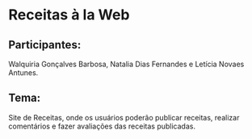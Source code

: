 #  Receitas à la Web

## Participantes: 
<p>Walquiria Gonçalves Barbosa, Natalia Dias Fernandes e Letícia Novaes Antunes.</p>

## Tema: 
<p>Site de Receitas, onde os usuários poderão publicar receitas,  realizar comentários e fazer avaliações das receitas publicadas. </p>

